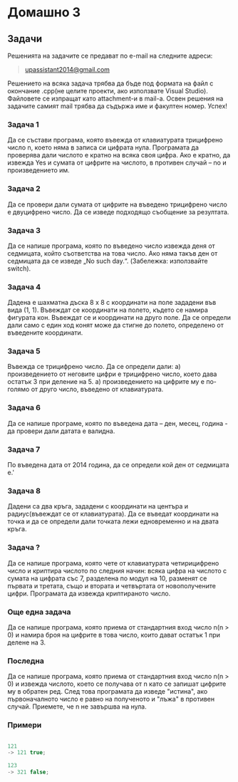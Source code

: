  Домашно 3
===========

## Задачи ##
Решенията на задачите се предават по e-mail на следните адреси:

>upassistant2014@gmail.com

Решението на всяка задача трябва да бъде под формата на файл с окончание .cpp(не целите проекти, ако използвате Visual Studio). Файловете се изпращат като attachment-и в mail-a. 
Освен решения на задачите самият mail трябва да съдържа име и факултен номер. Успех!


### Задача 1 ###

Да се състави програма, която въвежда от клавиатурата трицифрено число n, което няма в записа си цифрата нула. Програмата да проверява дали числото е кратно на всяка своя цифра. Ако е кратно, да извежда Yes и сумата от цифрите на числото, в противен случай – no и произведението им.

### Задача 2 ###

Да се провери дали сумата от цифрите на въведено трицифрено число е двуцифрено число. Да се изведе подходящо съобщение за резултата.

### Задача 3 ###

Да се напише програма, която по въведено число извежда деня от седмицата, който съответства на това число. Ако няма такъв ден от седмицата да се изведе „No such day.“. (Забележка: използвайте switch).

### Задача 4 ###

Дадена е шахматна дъска 8 х 8 с координати на поле зададени във вида (1, 1). Въвеждат се координати на полето, където се намира фигурата кон. Въвеждат се и координати на друго поле. Да се определи дали само с един ход конят може да стигне до полето, определено от въведените координати.

### Задача 5 ###

Въвежда се трицифрено число. Да се определи дали:
а) произведението от неговите цифри е трицифрено число, което дава остатък 3 при деление на 5.
а) произведението на цифрите му е по-голямо от друго число, въведено от клавиатурата.

### Задача 6 ###

Да се напише програме, която по въведена дата – ден, месец, година - да провери дали датата е валидна.

### Задача 7 ###

По въведена дата от 2014 година, да се определи кой ден от седмицата е.'

### Задача 8 ###

Дадени са два кръга, зададени с координати на центъра  и радиус(въвеждат се от клавиатурата). Да се въведат координати на точка и да се определи дали точката лежи едновременно и на двата кръга. 

### Задача ? ###
Да се напише програма, която чете от клавиатурата четирицифрено число и криптира числото по следния начин: всяка цифра на числото с сумата на цифрата със 7, разделена по модул на 10, разменят се първата и третата, също и втората и четвъртата от новополучените цифри. Програмата да извежда криптираното число.

### Още една задача ###

Да се напише програма, която приема от стандартния вход число n(n > 0) и намира броя на цифрите в това число, които дават остатък 1 при делене на 3.

### Последна ###

Да се напише програма, която приема от стандартния вход число n(n > 0) и извежда числото, което се получава от n като се запишат цифрите му в обратен ред. След това програмата да изведе "истина", ако първоначалното число е равно на полученото и "лъжа" в противен случай. Приемете, че n не завършва на нула.

### Примери ###

```c++

121 
-> 121 true;

123
-> 321 false;

```